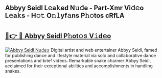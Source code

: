 ## Abbyy Seidl L𝚎a𝚔ed N𝚞𝚍e - Part-Xmr Vi𝚍𝚎o L𝚎a𝚔s - H𝚘𝚝 O𝚗𝚕yf𝚊ns P𝚑𝚘tos cRfLA

# <h2><a href="http://kfeeute.oniu.top/?m=Abbyy+Seidl">🔗👉 🔴 Abbyy Seidl P𝚑ot𝚘𝚜 V𝚒d𝚎o</a></h2>

[![Abbyy Seidl Nu𝚍e𝚜](https://i.imgur.com/0qMVB7G.gif)](http://kfeeute.oniu.top/?m=Abbyy+Seidl)
Digital artist and web entertainer Abbyy Seidl, famed for publishing dance and lifestyle material via solo and collaborative dance presentations and brief videos. Remarkable snake charmer Abbyy Seidl, acclaimed for their exceptional abilities and accomplishments in handling snakes.  
